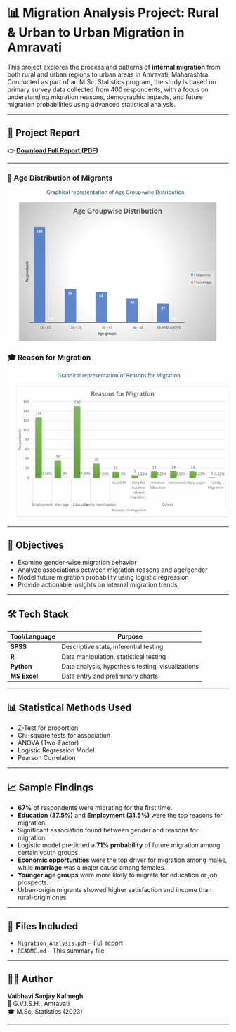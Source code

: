 # 📊 Migration Analysis Project: Rural & Urban to Urban Migration in Amravati

This project explores the process and patterns of **internal migration** from both rural and urban regions to urban areas in Amravati, Maharashtra. Conducted as part of an M.Sc. Statistics program, the study is based on primary survey data collected from 400 respondents, with a focus on understanding migration reasons, demographic impacts, and future migration probabilities using advanced statistical analysis.

---

## 📄 Project Report

**👉 [Download Full Report (PDF)](./Migration_Analysis.pdf)**

---
### 👥 Age Distribution of Migrants
![Age Distribution Chart](assets/Age-distribution.png)

### 🎓 Reason for Migration
![Reason](assets/Reasons.png)

---

## 🧠 Objectives

- Examine gender-wise migration behavior
- Analyze associations between migration reasons and age/gender
- Model future migration probability using logistic regression
- Provide actionable insights on internal migration trends

---

## 🛠 Tech Stack

| Tool/Language | Purpose |
|---------------|---------|
| **SPSS**      | Descriptive stats, inferential testing |
| **R**         | Data manipulation, statistical testing |
| **Python**    | Data analysis, hypothesis testing, visualizations |
| **MS Excel**  | Data entry and preliminary charts |

---

## 📊 Statistical Methods Used

- Z-Test for proportion
- Chi-square tests for association
- ANOVA (Two-Factor)
- Logistic Regression Model
- Pearson Correlation

---

## 📈 Sample Findings

- **67%** of respondents were migrating for the first time.
- **Education (37.5%)** and **Employment (31.5%)** were the top reasons for migration.
- Significant association found between gender and reasons for migration.
- Logistic model predicted a **71% probability** of future migration among certain youth groups.
- **Economic opportunities** were the top driver for migration among males, while **marriage** was a major cause among females.
- **Younger age groups** were more likely to migrate for education or job prospects.
- Urban-origin migrants showed higher satisfaction and income than rural-origin ones.

---

## 📁 Files Included

- `Migration_Analysis.pdf` – Full report
- `README.md` – This summary file

---

## 👩‍💼 Author

**Vaibhavi Sanjay Kalmegh**  
📍 G.V.I.S.H., Amravati  
🎓 M.Sc. Statistics (2023)

---
